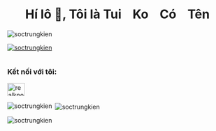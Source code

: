 <h1 align="center">Hí lô 👋, Tôi là TuiㅤKoㅤCóㅤTên</h1>
<p align="left"> <img src="https://komarev.com/ghpvc/?username=soctrungkien&label=Profile%20views&color=0e75b6&style=flat" alt="soctrungkien" /> </p>

<p align="left"> <a href="https://github.com/ryo-ma/github-profile-trophy"><img src="https://github-profile-trophy.vercel.app/?username=soctrungkien&locale=vi&theme=dracula&margin-w=15&no-frame=true" alt="soctrungkien" /></a> </p>

<p align="left"> <a href="https://twitter.com/" target="blank"><img src="https://img.shields.io/twitter/follow/?logo=twitter&style=for-the-badge" alt="" /></a> </p>

<h3 align="left">Kết nối với tôi:</h3>
<p align="left">
<a href="https://tinyurl.com/4h7cnrru" target="blank"><img align="center" src="https://raw.githubusercontent.com/rahuldkjain/github-profile-readme-generator/master/src/images/icons/Social/youtube.svg" alt="realknoname" height="30" width="40" /></a>
</p>

<p><img align="left" src="https://github-readme-stats.vercel.app/api/top-langs?username=soctrungkien&show_icons=true&locale=vi&layout=compact&theme=dracula&no-frame=true" alt="soctrungkien" /></p>

<p>&nbsp;<img align="center" src="https://github-readme-stats.vercel.app/api?username=soctrungkien&show_icons=true&locale=vi&theme=dracula&no-frame=true" alt="soctrungkien" /></p>

<p><img align="center" src="https://github-readme-streak-stats.herokuapp.com/?user=soctrungkien&&locale=vi&theme=dracula&no-frame=true" alt="soctrungkien" /></p>
